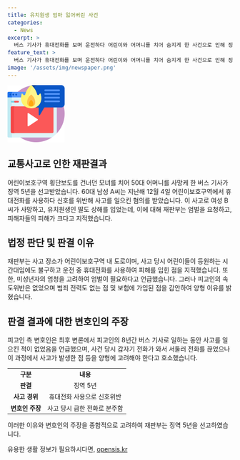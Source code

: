 ```yaml
---
title: 유치원생 엄마 잃어버린 사건
categories:
  - News
excerpt: >
  버스 기사가 휴대전화를 보며 운전하다 어린이와 어머니를 치어 숨지게 한 사건으로 인해 징역 5년을 선고받았다. 사고는 어린이보호구역의 횡단보도에서 발생했으며, 어머니는 사망했고 어린이는 상해를 입었다. 재판부는 피해자들의 피해가 크며, 피고인에 대한 엄벌을 요청하고 있다고 밝혔으며, 피고인의 범죄 전력이 없는 점을 참작했다고 전했다. 이에 대해 변호인은 사건 당시 피고인이 전화를 받다가 사고가 났으며, 이를 감안해야 한다고 주장했다.
feature_text: >
  버스 기사가 휴대전화를 보며 운전하다 어린이와 어머니를 치어 숨지게 한 사건으로 인해 징역 5년을 선고받았다. 사고는 어린이보호구역의 횡단보도에서 발생했으며, 어머니는 사망했고 어린이는 상해를 입었다. 재판부는 피해자들의 피해가 크며, 피고인에 대한 엄벌을 요청하고 있다고 밝혔으며, 피고인의 범죄 전력이 없는 점을 참작했다고 전했다. 이에 대해 변호인은 사건 당시 피고인이 전화를 받다가 사고가 났으며, 이를 감안해야 한다고 주장했다.
image: '/assets/img/newspaper.png'
---
```


<p><img src="/assets/img/news.png" alt="rentncar 속보" /></p>

<h2 data-ke-size="size26">교통사고로 인한 재판결과</h2>

<p data-ke-size="size16">어린이보호구역 횡단보도를 건너던 모녀를 치어 50대 어머니를 사망케 한 버스 기사가 징역 5년을 선고받았습니다. 60대 남성 A씨는 지난해 12월 4일 어린이보호구역에서 휴대전화를 사용하다 신호를 위반해 사고를 일으킨 혐의를 받았습니다. 이 사고로 여성 B씨가 사망하고, 유치원생인 딸도 상해를 입었는데, 이에 대해 재판부는 엄벌을 요청하고, 피해자들의 피해가 크다고 지적했습니다.</p>

<h2 data-ke-size="size26">법정 판단 및 판결 이유</h2>

<p data-ke-size="size16">재판부는 사고 장소가 어린이보호구역 내 도로이며, 사고 당시 어린이들이 등원하는 시간대임에도 불구하고 운전 중 휴대전화를 사용하여 피해를 입힌 점을 지적했습니다. 또한, 미성년자의 엄청을 고려하여 엄벌이 필요하다고 언급했습니다. 그러나 피고인의 속도위반은 없었으며 범죄 전력도 없는 점 및 보험에 가입된 점을 감안하여 양형 이유를 밝혔습니다.</p>

<h2 data-ke-size="size26">판결 결과에 대한 변호인의 주장</h2>

<p data-ke-size="size16">피고인 측 변호인은 최후 변론에서 피고인의 8년간 버스 기사로 일하는 동안 사고를 일으킨 적이 없었음을 언급했으며, 사건 당시 갑자기 전화가 와서 서둘러 전화를 끊었으나 이 과정에서 사고가 발생한 점 등을 양형에 고려해야 한다고 호소했습니다.</p>

<table>
  <tr>
    <td style="text-align: center; height: 17px;"><b>구분</b></td>
    <td style="text-align: center; height: 17px;"><b>내용</b></td>
  </tr>
  <tr>
    <td style="text-align: center; height: 17px;"><b>판결</b></td>
    <td style="text-align: center; height: 17px;">징역 5년</td>
  </tr>
  <tr>
    <td style="text-align: center; height: 17px;"><b>사고 경위</b></td>
    <td style="text-align: center; height: 17px;">휴대전화 사용으로 신호위반</td>
  </tr>
  <tr>
    <td style="text-align: center; height: 17px;"><b>변호인 주장</b></td>
    <td style="text-align: center; height: 17px;">사고 당시 급한 전화로 분주함</td>
  </tr>
</table>

<p data-ke-size="size16">이러한 이유와 변호인의 주장을 종합적으로 고려하여 재판부는 징역 5년을 선고하였습니다.</p>
유용한 생활 정보가 필요하시다면, <a href="https://opensis.kr" rel="dofollow">opensis.kr</a>


